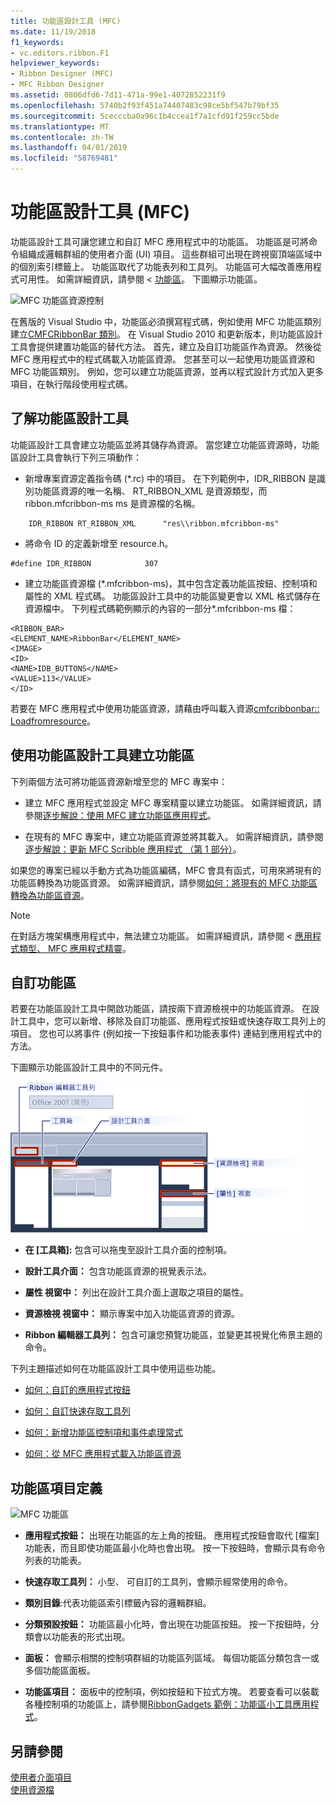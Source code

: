 ```yaml
---
title: 功能區設計工具 (MFC)
ms.date: 11/19/2018
f1_keywords:
- vc.editors.ribbon.F1
helpviewer_keywords:
- Ribbon Designer (MFC)
- MFC Ribbon Designer
ms.assetid: 0806dfd6-7d11-471a-99e1-4072852231f9
ms.openlocfilehash: 5740b2f93f451a74407483c98ce5bf547b79bf35
ms.sourcegitcommit: 5cecccba0a96c1b4ccea1f7a1cfd91f259cc5bde
ms.translationtype: MT
ms.contentlocale: zh-TW
ms.lasthandoff: 04/01/2019
ms.locfileid: "58769481"
---
```

# <a name="ribbon-designer-mfc"></a>功能區設計工具 (MFC)

功能區設計工具可讓您建立和自訂 MFC 應用程式中的功能區。 功能區是可將命令組織成邏輯群組的使用者介面 (UI) 項目。 這些群組可出現在跨視窗頂端區域中的個別索引標籤上。 功能區取代了功能表列和工具列。 功能區可大幅改善應用程式可用性。 如需詳細資訊，請參閱 <<c0> [ 功能區](/windows/desktop/uxguide/cmd-ribbons)。 下圖顯示功能區。

![MFC 功能區資源控制](../mfc/media/ribbon_no_callouts.png "MFC 功能區資源控制")

在舊版的 Visual Studio 中，功能區必須撰寫程式碼，例如使用 MFC 功能區類別建立[CMFCRibbonBar 類別](../mfc/reference/cmfcribbonbar-class.md)。 在 Visual Studio 2010 和更新版本，則功能區設計工具會提供建置功能區的替代方法。 首先，建立及自訂功能區作為資源。 然後從 MFC 應用程式中的程式碼載入功能區資源。 您甚至可以一起使用功能區資源和 MFC 功能區類別。 例如，您可以建立功能區資源，並再以程式設計方式加入更多項目，在執行階段使用程式碼。

## <a name="understanding-the-ribbon-designer"></a>了解功能區設計工具

功能區設計工具會建立功能區並將其儲存為資源。 當您建立功能區資源時，功能區設計工具會執行下列三項動作：

- 新增專案資源定義指令碼 (*.rc) 中的項目。 在下列範例中，IDR_RIBBON 是識別功能區資源的唯一名稱、 RT_RIBBON_XML 是資源類型，而 ribbon.mfcribbon-ms ms 是資源檔的名稱。

```
    IDR_RIBBON RT_RIBBON_XML      "res\\ribbon.mfcribbon-ms"
```

- 將命令 ID 的定義新增至 resource.h。

```
#define IDR_RIBBON            307
```

- 建立功能區資源檔 (*.mfcribbon-ms)，其中包含定義功能區按鈕、控制項和屬性的 XML 程式碼。 功能區設計工具中的功能區變更會以 XML 格式儲存在資源檔中。 下列程式碼範例顯示的內容的一部分\*.mfcribbon-ms 檔：

```
<RIBBON_BAR>
<ELEMENT_NAME>RibbonBar</ELEMENT_NAME>
<IMAGE>
<ID>
<NAME>IDB_BUTTONS</NAME>
<VALUE>113</VALUE>
</ID>
```

若要在 MFC 應用程式中使用功能區資源，請藉由呼叫載入資源[cmfcribbonbar:: Loadfromresource](../mfc/reference/cmfcribbonbar-class.md#loadfromresource)。

## <a name="creating-a-ribbon-by-using-the-ribbon-designer"></a>使用功能區設計工具建立功能區

下列兩個方法可將功能區資源新增至您的 MFC 專案中：

- 建立 MFC 應用程式並設定 MFC 專案精靈以建立功能區。 如需詳細資訊，請參閱[逐步解說：使用 MFC 建立功能區應用程式](../mfc/walkthrough-creating-a-ribbon-application-by-using-mfc.md)。

- 在現有的 MFC 專案中，建立功能區資源並將其載入。 如需詳細資訊，請參閱[逐步解說：更新 MFC Scribble 應用程式 （第 1 部分）](../mfc/walkthrough-updating-the-mfc-scribble-application-part-1.md)。

如果您的專案已經以手動方式為功能區編碼，MFC 會具有函式，可用來將現有的功能區轉換為功能區資源。 如需詳細資訊，請參閱[如何：將現有的 MFC 功能區轉換為功能區資源](../mfc/how-to-convert-an-existing-mfc-ribbon-to-a-ribbon-resource.md)。

> [!NOTE]
>  在對話方塊架構應用程式中，無法建立功能區。 如需詳細資訊，請參閱 <<c0> [ 應用程式類型、 MFC 應用程式精靈](../mfc/reference/application-type-mfc-application-wizard.md)。

## <a name="customizing-ribbons"></a>自訂功能區

若要在功能區設計工具中開啟功能區，請按兩下資源檢視中的功能區資源。 在設計工具中，您可以新增、移除及自訂功能區、應用程式按鈕或快速存取工具列上的項目。 您也可以將事件 (例如按一下按鈕事件和功能表事件) 連結到應用程式中的方法。

下圖顯示功能區設計工具中的不同元件。

![MFC 功能區設計工具](../mfc/media/ribbon_designer.png "MFC 功能區設計工具")

- **在 [工具箱]:** 包含可以拖曳至設計工具介面的控制項。

- **設計工具介面：** 包含功能區資源的視覺表示法。

- **屬性 視窗中：** 列出在設計工具介面上選取之項目的屬性。

- **資源檢視 視窗中：** 顯示專案中加入功能區資源的資源。

- **Ribbon 編輯器工具列：** 包含可讓您預覽功能區，並變更其視覺化佈景主題的命令。

下列主題描述如何在功能區設計工具中使用這些功能。

- [如何：自訂的應用程式按鈕](../mfc/how-to-customize-the-application-button.md)

- [如何：自訂快速存取工具列](../mfc/how-to-customize-the-quick-access-toolbar.md)

- [如何：新增功能區控制項和事件處理常式](../mfc/how-to-add-ribbon-controls-and-event-handlers.md)

- [如何：從 MFC 應用程式載入功能區資源](../mfc/how-to-load-a-ribbon-resource-from-an-mfc-application.md)

## <a name="definitions-of-ribbon-elements"></a>功能區項目定義

![MFC 功能區](../mfc/media/ribbon.png "MFC 功能區")

- **應用程式按鈕：** 出現在功能區的左上角的按鈕。 應用程式按鈕會取代 [檔案] 功能表，而且即使功能區最小化時也會出現。 按一下按鈕時，會顯示具有命令列表的功能表。

- **快速存取工具列：** 小型、 可自訂的工具列，會顯示經常使用的命令。

- **類別目錄**:代表功能區索引標籤內容的邏輯群組。

- **分類預設按鈕：** 功能區最小化時，會出現在功能區按鈕。 按一下按鈕時，分類會以功能表的形式出現。

- **面板：** 會顯示相關的控制項群組的功能區列區域。 每個功能區分類包含一或多個功能區面板。

- **功能區項目：** 面板中的控制項，例如按鈕和下拉式方塊。 若要查看可以裝載各種控制項的功能區上，請參閱[RibbonGadgets 範例：功能區小工具應用程式](../overview/visual-cpp-samples.md)。

## <a name="see-also"></a>另請參閱

[使用者介面項目](../mfc/user-interface-elements-mfc.md)<br/>
[使用資源檔](../windows/working-with-resource-files.md)
